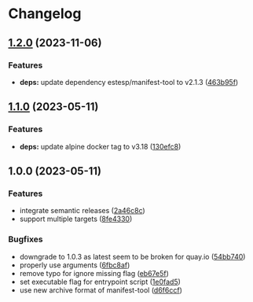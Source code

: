 # Changelog

## [1.2.0](https://github.com/actionhippie/manifest/compare/v1.1.0...v1.2.0) (2023-11-06)


### Features

* **deps:** update dependency estesp/manifest-tool to v2.1.3 ([463b95f](https://github.com/actionhippie/manifest/commit/463b95f4d9960c1689d59c41c4faa80a6671960b))

## [1.1.0](https://github.com/actionhippie/manifest/compare/v1.0.0...v1.1.0) (2023-05-11)


### Features

* **deps:** update alpine docker tag to v3.18 ([130efc8](https://github.com/actionhippie/manifest/commit/130efc88ce17b6babe119581493e4057d3f6da05))

## 1.0.0 (2023-05-11)


### Features

* integrate semantic releases ([2a46c8c](https://github.com/actionhippie/manifest/commit/2a46c8cb8d28980c97216a4aa82a3a89f7d49397))
* support multiple targets ([8fe4330](https://github.com/actionhippie/manifest/commit/8fe43302a481569136b3df6926803d213596ab14))


### Bugfixes

* downgrade to 1.0.3 as latest seem to be broken for quay.io ([54bb740](https://github.com/actionhippie/manifest/commit/54bb740a03b13d5ede173d853e204780b1c63626))
* properly use arguments ([6fbc8af](https://github.com/actionhippie/manifest/commit/6fbc8af1828ef8c600ec4360c3b02ee799633818))
* remove typo for ignore missing flag ([eb67e5f](https://github.com/actionhippie/manifest/commit/eb67e5f8aea90685232437c8939b0e35e1e9addd))
* set executable flag for entrypoint script ([1e0fad5](https://github.com/actionhippie/manifest/commit/1e0fad52b1320af6d013a05e8084a64c5766814a))
* use new archive format of manifest-tool ([d6f6ccf](https://github.com/actionhippie/manifest/commit/d6f6ccfc868a5434021920d0d15a233811b7446b))
